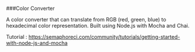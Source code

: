 ###Color Converter

A color converter that can translate from RGB (red, green, blue) to hexadecimal color representation. Built using Node.js with Mocha and Chai.

Tutorial : https://semaphoreci.com/community/tutorials/getting-started-with-node-js-and-mocha
